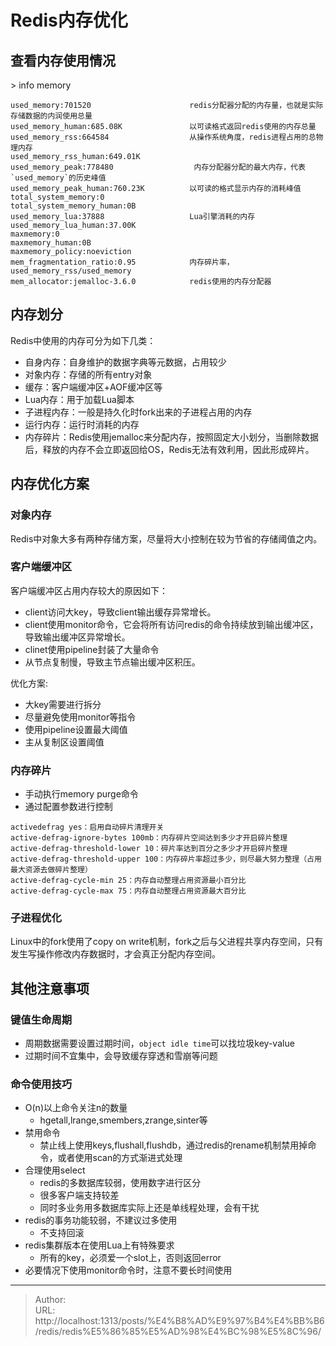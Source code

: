 # Redis内存优化

## 查看内存使用情况

&gt; info memory

```
used_memory:701520                      redis分配器分配的内存量，也就是实际存储数据的内润使用总量
used_memory_human:685.08K               以可读格式返回redis使用的内存总量
used_memory_rss:664584                  从操作系统角度，redis进程占用的总物理内存
used_memory_rss_human:649.01K          
used_memory_peak:778480                  内存分配器分配的最大内存，代表`used_memory`的历史峰值
used_memory_peak_human:760.23K          以可读的格式显示内存的消耗峰值
total_system_memory:0
total_system_memory_human:0B
used_memory_lua:37888                   Lua引擎消耗的内存
used_memory_lua_human:37.00K
maxmemory:0
maxmemory_human:0B
maxmemory_policy:noeviction
mem_fragmentation_ratio:0.95            内存碎片率，used_memory_rss/used_memory
mem_allocator:jemalloc-3.6.0            redis使用的内存分配器

```


## 内存划分

Redis中使用的内存可分为如下几类：
- 自身内存：自身维护的数据字典等元数据，占用较少
- 对象内存：存储的所有entry对象
- 缓存：客户端缓冲区&#43;AOF缓冲区等
- Lua内存：用于加载Lua脚本
- 子进程内存：一般是持久化时fork出来的子进程占用的内存
- 运行内存：运行时消耗的内存
- 内存碎片：Redis使用jemalloc来分配内存，按照固定大小划分，当删除数据后，释放的内存不会立即返回给OS，Redis无法有效利用，因此形成碎片。


## 内存优化方案

### 对象内存

Redis中对象大多有两种存储方案，尽量将大小控制在较为节省的存储阈值之内。


### 客户端缓冲区
客户端缓冲区占用内存较大的原因如下：
- client访问大key，导致client输出缓存异常增长。
- client使用monitor命令，它会将所有访问redis的命令持续放到输出缓冲区，导致输出缓冲区异常增长。
- clinet使用pipeline封装了大量命令
- 从节点复制慢，导致主节点输出缓冲区积压。

优化方案:
- 大key需要进行拆分
- 尽量避免使用monitor等指令
- 使用pipeline设置最大阈值
- 主从复制区设置阈值


### 内存碎片

- 手动执行memory purge命令
- 通过配置参数进行控制

```
activedefrag yes：启用自动碎片清理开关
active-defrag-ignore-bytes 100mb：内存碎片空间达到多少才开启碎片整理
active-defrag-threshold-lower 10：碎片率达到百分之多少才开启碎片整理
active-defrag-threshold-upper 100：内存碎片率超过多少，则尽最大努力整理（占用最大资源去做碎片整理）
active-defrag-cycle-min 25：内存自动整理占用资源最小百分比
active-defrag-cycle-max 75：内存自动整理占用资源最大百分比
```

### 子进程优化
Linux中的fork使用了copy on write机制，fork之后与父进程共享内存空间，只有发生写操作修改内存数据时，才会真正分配内存空间。


## 其他注意事项

### 键值生命周期

- 周期数据需要设置过期时间，`object idle time`可以找垃圾key-value
- 过期时间不宜集中，会导致缓存穿透和雪崩等问题

### 命令使用技巧
- O(n)以上命令关注n的数量
    - hgetall,lrange,smembers,zrange,sinter等 
- 禁用命令
    - 禁止线上使用keys,flushall,flushdb，通过redis的rename机制禁用掉命令，或者使用scan的方式渐进式处理 
- 合理使用select
    - redis的多数据库较弱，使用数字进行区分
    - 很多客户端支持较差
    - 同时多业务用多数据库实际上还是单线程处理，会有干扰
- redis的事务功能较弱，不建议过多使用
    - 不支持回滚
- redis集群版本在使用Lua上有特殊要求
    - 所有的key，必须爱一个slot上，否则返回error 
- 必要情况下使用monitor命令时，注意不要长时间使用



---

> Author:   
> URL: http://localhost:1313/posts/%E4%B8%AD%E9%97%B4%E4%BB%B6/redis/redis%E5%86%85%E5%AD%98%E4%BC%98%E5%8C%96/  

